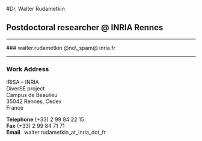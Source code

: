 <!-- # Dr. Walter Andrew Rudametkin Ivey   -->
#Dr. Walter Rudametkin
## Postdoctoral researcher @ INRIA Rennes
<hr>
<!-- ## walter.rudametkin @no\_spam@ inria\_dot_fr -->
<!--  walter.rudametkin @no\_spam@ inria.fr  
<hr> -->
### walter.rudametkin @no\_spam@ inria.fr  
<hr>

### Work Address  
<!-- walter.rudametkin <del>@no_spam@</del> inria.fr   -->

<div class="container">
    <div class="row">
        <div class="col-sm-3">
			<p class="lead">
			IRISA – INRIA  
			<br />
			DiverSE project  
			<br />
			Campus de Beaulieu  
			<br />
			35042 Rennes, Cedex  
			<br />
			France  
			</p>
        </div>
        <div class="col-sm-3">
			<p class="lead">
			<strong>Telephone</strong> (+33) 2 99 84 22 15  <br />
			<strong>Fax</strong> (+33) 2 99 84 71 71  
			<br />
			<!-- walter.rudametkin <del>@no_spam@</del> inria_dot_fr   -->
			<strong>Email&nbsp;&nbsp;</strong> walter.rudametkin_at_inria_dot_fr  
			</p>
			<!-- walter.rudametkin ~~@no_spam@~~ inria\_dot\_fr   -->
        </div>
    </div>
</div>


<!-- 
<p class="lead">
IRISA – INRIA  
<br />
DiverSE project  
<br />
Campus de Beaulieu  
<br />
35042 Rennes, Cedex  
<br />
France  
</p>

<p class="lead">
<strong>Telephone</strong> (+33) 2 99 84 22 15  <br />
<strong>Fax</strong> (+33) 2 99 84 71 71  
<br />
<strong>Email&nbsp;&nbsp;</strong> walter.rudametkin_at_inria_dot_fr  
</p>

<div class="container">
    <div class="row">
        <div class="col-sm-8">
            8
            <div class="row">
                <div class="col-sm-4">
                    4 - but want to appear as 6
                </div>
                <div class="col-sm-4">
                    4 - but want to appear as 6
                </div>
            </div>
        </div>
        <div class="col-sm-4">
            4 - full height of screen
            <br /><br /><br /><br /><br /><br /><br /><br /><br />
        </div>
    </div>
</div>

 -->